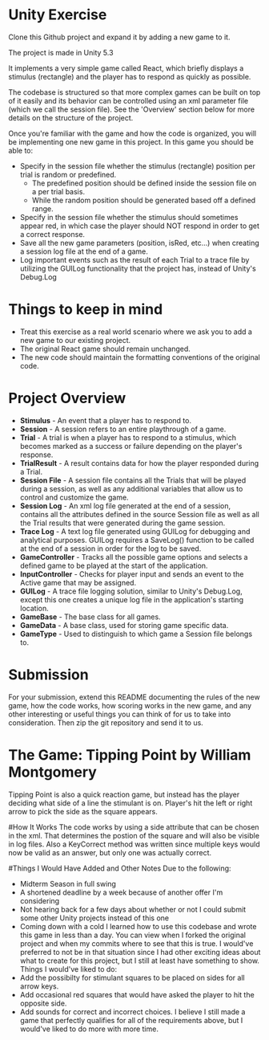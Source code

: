 # Unity Exercise 

Clone this Github project and expand it by adding a new game to it.

The project is made in Unity 5.3

It implements a very simple game called React, which briefly displays a stimulus (rectangle) and the player has to respond as quickly as possible.

The codebase is structured so that more complex games can be built on top of it easily and its behavior can be controlled using an xml parameter file (which we call the session file).
See the 'Overview' section below for more details on the structure of the project.


Once you're familiar with the game and how the code is organized, you will be implementing one new game in this project.
In this game you should be able to:

- Specify in the session file whether the stimulus (rectangle) position per trial is random or predefined.
  - The predefined position should be defined inside the session file on a per trial basis. 
  - While the random position should be generated based off a defined range.
- Specify in the session file whether the stimulus should sometimes appear red, in which case the player should NOT respond in order to get a correct response.
- Save all the new game parameters (position, isRed, etc...) when creating a session log file at the end of a game.
- Log important events such as the result of each Trial to a trace file by utilizing the GUILog functionality that the project has, instead of Unity's Debug.Log


# Things to keep in mind

- Treat this exercise as a real world scenario where we ask you to add a new game to our existing project.
- The original React game should remain unchanged.
- The new code should maintain the formatting conventions of the original code.


# Project Overview

- **Stimulus** - An event that a player has to respond to.
- **Session** - A session refers to an entire playthrough of a game.
- **Trial** - A trial is when a player has to respond to a stimulus, which becomes marked as a success or failure depending on the player's response.
- **TrialResult** - A result contains data for how the player responded during a Trial.
- **Session File** - A session file contains all the Trials that will be played during a session, as well as any additional variables that allow us to control and customize the game.
- **Session Log** - An xml log file generated at the end of a session, contains all the attributes defined in the source Session file as well as all the Trial results that were generated during the game session.
- **Trace Log** - A text log file generated using GUILog for debugging and analytical purposes. GUILog requires a SaveLog() function to be called at the end of a session in order for the log to be saved.
- **GameController** - Tracks all the possible game options and selects a defined game to be played at the start of the application.
- **InputController** - Checks for player input and sends an event to the Active game that may be assigned.
- **GUILog** - A trace file logging solution, similar to Unity's Debug.Log, except this one creates a unique log file in the application's starting location.
- **GameBase** - The base class for all games.
- **GameData** - A base class, used for storing game specific data.
- **GameType** - Used to distinguish to which game a Session file belongs to.


# Submission

For your submission, extend this README documenting the rules of the new game, how the code works, how scoring works in the new game, and any other interesting or useful things you can think of for us to take into consideration. Then zip the git repository and send it to us.

# The Game: Tipping Point by William Montgomery
Tipping Point is also a quick reaction game, but instead has the player deciding what side of a line the stimulant is on.
Player's hit the left or right arrow to pick the side as the square appears.

#How It Works
The code works by using a side attribute that can be chosen in the xml.
That determines the postion of the square and will also be visible in log files.
Also a KeyCorrect method was written since multiple keys would now be valid as an answer, but only one was actually correct.

#Things I Would Have Added and Other Notes
Due to the following: 
* Midterm Season in full swing
* A shortened deadline by a week because of another offer I'm considering
* Not hearing back for a few days about whether or not I could submit some other Unity projects instead of this one
* Coming down with a cold
I learned how to use this codebase and wrote this game in less than a day.
You can view when I forked the original project and when my commits where to see that this is true.
I would've preferred to not be in that situation since I had other exciting ideas about what to create for this project, but I still at least have something to show.
Things I would've liked to do:
* Add the possibilty for stimulant squares to be placed on sides for all arrow keys.
* Add occasional red squares that would have asked the player to hit the opposite side.
* Add sounds for correct and incorrect choices.
I believe I still made a game that perfectly qualifies for all of the requirements above, but I would've liked to do more with more time.
